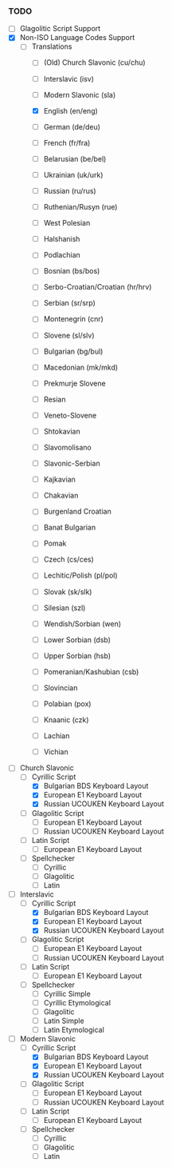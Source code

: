 ### TODO

- [ ] Glagolitic Script Support
- [x] Non-ISO Language Codes Support
    - [ ] Translations
        - [ ] (Old) Church Slavonic (cu/chu)
        - [ ] Interslavic (isv)
        - [ ] Modern Slavonic (sla)
          
        - [x] English (en/eng)
        - [ ] German (de/deu)
        - [ ] French (fr/fra)
          
        - [ ] Belarusian (be/bel)
        - [ ] Ukrainian (uk/urk)
        - [ ] Russian (ru/rus)
        - [ ] Ruthenian/Rusyn (rue)
        - [ ] West Polesian
        - [ ] Halshanish
        - [ ] Podlachian

        - [ ] Bosnian (bs/bos)
        - [ ] Serbo-Croatian/Croatian (hr/hrv)
        - [ ] Serbian (sr/srp)
        - [ ] Montenegrin (cnr)
        - [ ] Slovene (sl/slv)
        - [ ] Bulgarian (bg/bul)
        - [ ] Macedonian (mk/mkd)
        - [ ] Prekmurje Slovene
        - [ ] Resian
        - [ ] Veneto-Slovene
        - [ ] Shtokavian
        - [ ] Slavomolisano
        - [ ] Slavonic-Serbian
        - [ ] Kajkavian
        - [ ] Chakavian
        - [ ] Burgenland Croatian
        - [ ] Banat Bulgarian
        - [ ] Pomak

        - [ ] Czech (cs/ces)
        - [ ] Lechitic/Polish (pl/pol)
        - [ ] Slovak (sk/slk)
        - [ ] Silesian (szl)
        - [ ] Wendish/Sorbian (wen)
        - [ ] Lower Sorbian (dsb)
        - [ ] Upper Sorbian (hsb)
        - [ ] Pomeranian/Kashubian (csb)
        - [ ] Slovincian
        - [ ] Polabian (pox)
        - [ ] Knaanic (czk)
        - [ ] Lachian
        - [ ] Vichian


- [ ] Church Slavonic
    - [ ] Cyrillic Script
        - [x] Bulgarian BDS Keyboard Layout
        - [x] European E1 Keyboard Layout
        - [x] Russian UCOUKEN Keyboard Layout
    - [ ] Glagolitic Script
        - [ ] European E1 Keyboard Layout
        - [ ] Russian UCOUKEN Keyboard Layout
    - [ ] Latin Script
        - [ ] European E1 Keyboard Layout
    - [ ] Spellchecker
        - [ ] Cyrillic
        - [ ] Glagolitic
        - [ ] Latin
  
- [ ] Interslavic
    - [ ] Cyrillic Script
        - [x] Bulgarian BDS Keyboard Layout
        - [x] European E1 Keyboard Layout
        - [x] Russian UCOUKEN Keyboard Layout
    - [ ] Glagolitic Script
        - [ ] European E1 Keyboard Layout
        - [ ] Russian UCOUKEN Keyboard Layout
    - [ ] Latin Script
        - [ ] European E1 Keyboard Layout
    - [ ] Spellchecker
        - [ ] Cyrillic Simple
        - [ ] Cyrillic Etymological  
        - [ ] Glagolitic
        - [ ] Latin Simple
        - [ ] Latin Etymological

- [ ] Modern Slavonic
    - [ ] Cyrillic Script
        - [x] Bulgarian BDS Keyboard Layout
        - [x] European E1 Keyboard Layout
        - [x] Russian UCOUKEN Keyboard Layout
    - [ ] Glagolitic Script
        - [ ] European E1 Keyboard Layout
        - [ ] Russian UCOUKEN Keyboard Layout
    - [ ] Latin Script
        - [ ] European E1 Keyboard Layout
    - [ ] Spellchecker
        - [ ] Cyrillic
        - [ ] Glagolitic
        - [ ] Latin